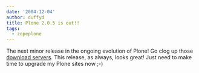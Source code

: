 ```yaml
---
date: '2004-12-04'
author: duffyd
title: Plone 2.0.5 is out!!
tags:
  - zopeplone
---
```


The next minor release in the ongoing evolution of Plone! Go clog up those
 [download
 servers](https://href.li/?http://prdownloads.sourceforge.net/plone/Plone-2.0.5.tar.gz?download). This release, as always, looks great! Just need to make time to
 upgrade my Plone sites now ;-)
